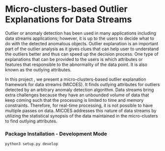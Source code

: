 # Micro-clusters-based Outlier Explanations for Data Streams

Outlier or anomaly detection has been used in many applications including data streams applications; however, it is up to the users to decide what to do with the detected anomalous objects. Outlier explanation is an important part of the outlier analysis as it gives clues that can help user to understand the outliers better and thus can speed up the decision process. One type of explanations that can be provided to the users is which attributes or features that responsible to the abnormality of the data point. It is also known as the outlying attributes. 

In this project , we present a micro-clusters-based outlier explanation framework for data streams (MICOES). It finds outlying attributes for outliers detected by an arbitrary anomaly detection algorithm. Data streams bring extra challenges because they have an unbounded volume of data that keep coming such that the processing is limited to time and memory constraints. Therefore, for real-time processing, it is not possible to have multiple passes on data. MICOES addresses this nature of data streams by utilizing the statistical synopsis of the data maintained in the micro-clusters to find outlying attributes. 

### Package Installation - Development Mode

`python3 setup.py develop`

